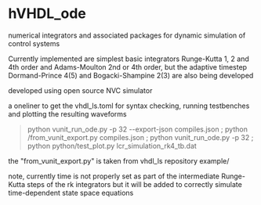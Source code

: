 # hVHDL_ode
numerical integrators and associated packages for dynamic simulation of control systems

Currently implemented are simplest basic integrators Runge-Kutta 1, 2 and 4th order and Adams-Moulton 2nd or 4th order, but the adaptive timestep Dormand-Prince 4(5) and Bogacki-Shampine 2(3) are also being developed

developed using open source NVC simulator

a oneliner to get the vhdl_ls.toml for syntax checking, running testbenches and plotting the resulting waveforms

> python vunit_run_ode.py -p 32 --export-json compiles.json ; python /from_vunit_export.py compiles.json ; python vunit_run_ode.py -p 32 ; python python/test_plot.py lcr_simulation_rk4_tb.dat

the "from_vunit_export.py" is taken from vhdl_ls repository example/

note, currently time is not properly set as part of the intermediate Runge-Kutta steps of the rk integrators but it will be added to correctly simulate time-dependent state space equations
